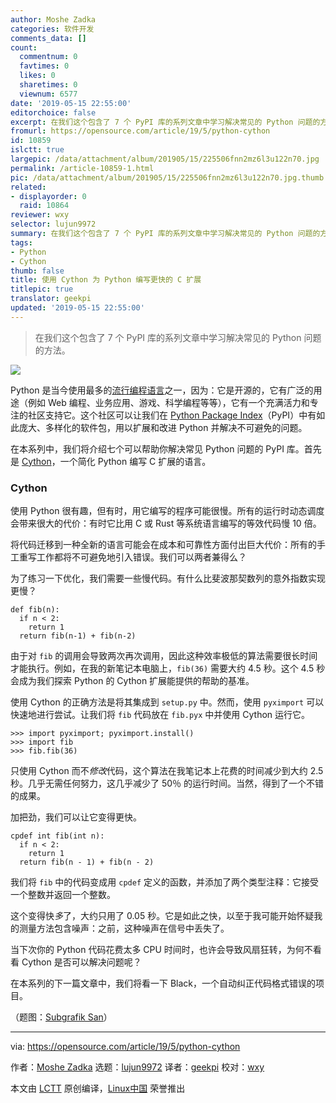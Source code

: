 ```yaml
---
author: Moshe Zadka
categories: 软件开发
comments_data: []
count:
  commentnum: 0
  favtimes: 0
  likes: 0
  sharetimes: 0
  viewnum: 6577
date: '2019-05-15 22:55:00'
editorchoice: false
excerpt: 在我们这个包含了 7 个 PyPI 库的系列文章中学习解决常见的 Python 问题的方法。
fromurl: https://opensource.com/article/19/5/python-cython
id: 10859
islctt: true
largepic: /data/attachment/album/201905/15/225506fnn2mz6l3u122n70.jpg
permalink: /article-10859-1.html
pic: /data/attachment/album/201905/15/225506fnn2mz6l3u122n70.jpg.thumb.jpg
related:
- displayorder: 0
  raid: 10864
reviewer: wxy
selector: lujun9972
summary: 在我们这个包含了 7 个 PyPI 库的系列文章中学习解决常见的 Python 问题的方法。
tags:
- Python
- Cython
thumb: false
title: 使用 Cython 为 Python 编写更快的 C 扩展
titlepic: true
translator: geekpi
updated: '2019-05-15 22:55:00'
---
```



> 
> 在我们这个包含了 7 个 PyPI 库的系列文章中学习解决常见的 Python 问题的方法。
> 
> 
> 


![](/data/attachment/album/201905/15/225506fnn2mz6l3u122n70.jpg)


Python 是当今使用最多的[流行编程语言](https://opensource.com/article/18/5/numbers-python-community-trends)之一，因为：它是开源的，它有广泛的用途（例如 Web 编程、业务应用、游戏、科学编程等等），它有一个充满活力和专注的社区支持它。这个社区可以让我们在 [Python Package Index](https://pypi.org/)（PyPI）中有如此庞大、多样化的软件包，用以扩展和改进 Python 并解决不可避免的问题。


在本系列中，我们将介绍七个可以帮助你解决常见 Python 问题的 PyPI 库。首先是 [Cython](https://pypi.org/project/Cython/)，一个简化 Python 编写 C 扩展的语言。


### Cython


使用 Python 很有趣，但有时，用它编写的程序可能很慢。所有的运行时动态调度会带来很大的代价：有时它比用 C 或 Rust 等系统语言编写的等效代码慢 10 倍。


将代码迁移到一种全新的语言可能会在成本和可靠性方面付出巨大代价：所有的手工重写工作都将不可避免地引入错误。我们可以两者兼得么？


为了练习一下优化，我们需要一些慢代码。有什么比斐波那契数列的意外指数实现更慢？



```
def fib(n):
  if n < 2:
    return 1
  return fib(n-1) + fib(n-2)
```

由于对 `fib` 的调用会导致两次再次调用，因此这种效率极低的算法需要很长时间才能执行。例如，在我的新笔记本电脑上，`fib(36)` 需要大约 4.5 秒。这个 4.5 秒会成为我们探索 Python 的 Cython 扩展能提供的帮助的基准。


使用 Cython 的正确方法是将其集成到 `setup.py` 中。然而，使用 `pyximport` 可以快速地进行尝试。让我们将 `fib` 代码放在 `fib.pyx` 中并使用 Cython 运行它。



```
>>> import pyximport; pyximport.install()
>>> import fib
>>> fib.fib(36)
```

只使用 Cython 而不*修改*代码，这个算法在我笔记本上花费的时间减少到大约 2.5 秒。几乎无需任何努力，这几乎减少了 50％ 的运行时间。当然，得到了一个不错的成果。


加把劲，我们可以让它变得更快。



```
cpdef int fib(int n):
  if n < 2:
    return 1
  return fib(n - 1) + fib(n - 2)
```

我们将 `fib` 中的代码变成用 `cpdef` 定义的函数，并添加了两个类型注释：它接受一个整数并返回一个整数。


这个变得快*多*了，大约只用了 0.05 秒。它是如此之快，以至于我可能开始怀疑我的测量方法包含噪声：之前，这种噪声在信号中丢失了。


当下次你的 Python 代码花费太多 CPU 时间时，也许会导致风扇狂转，为何不看看 Cython 是否可以解决问题呢？


在本系列的下一篇文章中，我们将看一下 Black，一个自动纠正代码格式错误的项目。


（题图：[Subgrafik San](https://dribbble.com)）




---


via: <https://opensource.com/article/19/5/python-cython>


作者：[Moshe Zadka](https://opensource.com/users/moshez/users/moshez/users/foundjem/users/jugmac00) 选题：[lujun9972](https://github.com/lujun9972) 译者：[geekpi](https://github.com/geekpi) 校对：[wxy](https://github.com/wxy)


本文由 [LCTT](https://github.com/LCTT/TranslateProject) 原创编译，[Linux中国](https://linux.cn/) 荣誉推出
